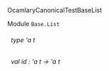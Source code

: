 OcamlaryCanonicalTestBaseList

 Module  `` Base.List `` 
<a id="type-t"></a>
###### &nbsp; type 'a t



<a id="val-id"></a>
###### &nbsp; val id : 'a t -> 'a t

